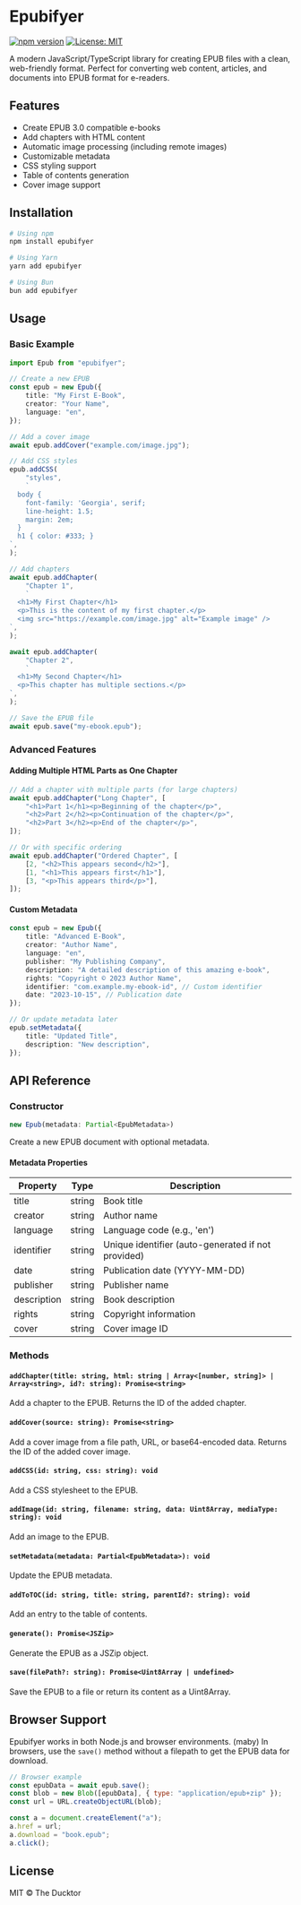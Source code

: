 # Epubifyer

[![npm version](https://img.shields.io/npm/v/epubifyer.svg)](https://www.npmjs.com/package/epubifyer)
[![License: MIT](https://img.shields.io/badge/License-MIT-yellow.svg)](https://opensource.org/licenses/MIT)

A modern JavaScript/TypeScript library for creating EPUB files with a clean,
web-friendly format. Perfect for converting web content, articles, and documents
into EPUB format for e-readers.

## Features

- Create EPUB 3.0 compatible e-books
- Add chapters with HTML content
- Automatic image processing (including remote images)
- Customizable metadata
- CSS styling support
- Table of contents generation
- Cover image support

## Installation

```bash
# Using npm
npm install epubifyer

# Using Yarn
yarn add epubifyer

# Using Bun
bun add epubifyer
```

## Usage

### Basic Example

```typescript
import Epub from "epubifyer";

// Create a new EPUB
const epub = new Epub({
    title: "My First E-Book",
    creator: "Your Name",
    language: "en",
});

// Add a cover image
await epub.addCover("example.com/image.jpg");

// Add CSS styles
epub.addCSS(
    "styles",
    `
  body { 
    font-family: 'Georgia', serif; 
    line-height: 1.5;
    margin: 2em;
  }
  h1 { color: #333; }
`,
);

// Add chapters
await epub.addChapter(
    "Chapter 1",
    `
  <h1>My First Chapter</h1>
  <p>This is the content of my first chapter.</p>
  <img src="https://example.com/image.jpg" alt="Example image" />
`,
);

await epub.addChapter(
    "Chapter 2",
    `
  <h1>My Second Chapter</h1>
  <p>This chapter has multiple sections.</p>
`,
);

// Save the EPUB file
await epub.save("my-ebook.epub");
```

### Advanced Features

#### Adding Multiple HTML Parts as One Chapter

```typescript
// Add a chapter with multiple parts (for large chapters)
await epub.addChapter("Long Chapter", [
    "<h1>Part 1</h1><p>Beginning of the chapter</p>",
    "<h2>Part 2</h2><p>Continuation of the chapter</p>",
    "<h2>Part 3</h2><p>End of the chapter</p>",
]);

// Or with specific ordering
await epub.addChapter("Ordered Chapter", [
    [2, "<h2>This appears second</h2>"],
    [1, "<h1>This appears first</h1>"],
    [3, "<p>This appears third</p>"],
]);
```

#### Custom Metadata

```typescript
const epub = new Epub({
    title: "Advanced E-Book",
    creator: "Author Name",
    language: "en",
    publisher: "My Publishing Company",
    description: "A detailed description of this amazing e-book",
    rights: "Copyright © 2023 Author Name",
    identifier: "com.example.my-ebook-id", // Custom identifier
    date: "2023-10-15", // Publication date
});

// Or update metadata later
epub.setMetadata({
    title: "Updated Title",
    description: "New description",
});
```

## API Reference

### Constructor

```typescript
new Epub(metadata: Partial<EpubMetadata>)
```

Create a new EPUB document with optional metadata.

#### Metadata Properties

| Property    | Type   | Description                                        |
| ----------- | ------ | -------------------------------------------------- |
| title       | string | Book title                                         |
| creator     | string | Author name                                        |
| language    | string | Language code (e.g., 'en')                         |
| identifier  | string | Unique identifier (auto-generated if not provided) |
| date        | string | Publication date (YYYY-MM-DD)                      |
| publisher   | string | Publisher name                                     |
| description | string | Book description                                   |
| rights      | string | Copyright information                              |
| cover       | string | Cover image ID                                     |

### Methods

#### `addChapter(title: string, html: string | Array<[number, string]> | Array<string>, id?: string): Promise<string>`

Add a chapter to the EPUB. Returns the ID of the added chapter.

#### `addCover(source: string): Promise<string>`

Add a cover image from a file path, URL, or base64-encoded data. Returns the ID
of the added cover image.

#### `addCSS(id: string, css: string): void`

Add a CSS stylesheet to the EPUB.

#### `addImage(id: string, filename: string, data: Uint8Array, mediaType: string): void`

Add an image to the EPUB.

#### `setMetadata(metadata: Partial<EpubMetadata>): void`

Update the EPUB metadata.

#### `addToTOC(id: string, title: string, parentId?: string): void`

Add an entry to the table of contents.

#### `generate(): Promise<JSZip>`

Generate the EPUB as a JSZip object.

#### `save(filePath?: string): Promise<Uint8Array | undefined>`

Save the EPUB to a file or return its content as a Uint8Array.

## Browser Support

Epubifyer works in both Node.js and browser environments. (maby) In browsers, use the
`save()` method without a filepath to get the EPUB data for download.

```javascript
// Browser example
const epubData = await epub.save();
const blob = new Blob([epubData], { type: "application/epub+zip" });
const url = URL.createObjectURL(blob);

const a = document.createElement("a");
a.href = url;
a.download = "book.epub";
a.click();
```

## License

MIT © The Ducktor
